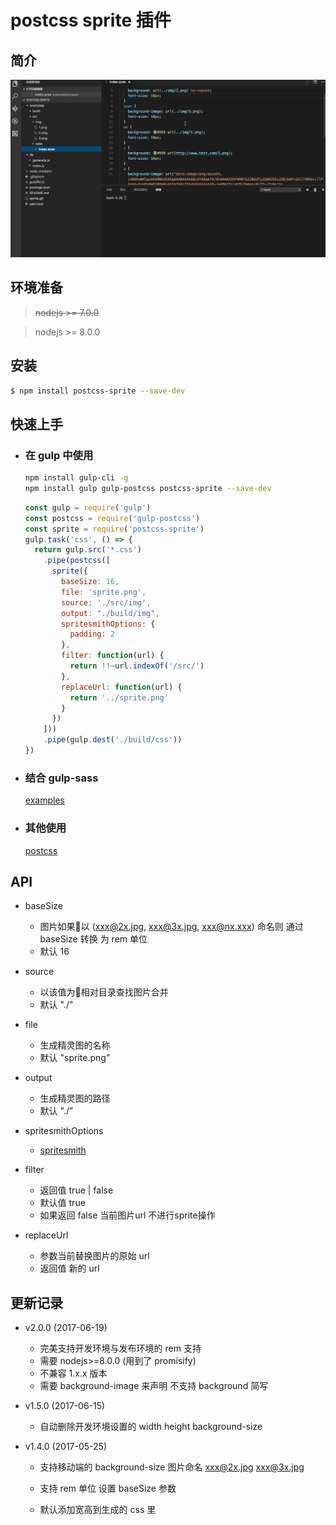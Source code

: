 # postcss sprite 插件

## 简介

  ![image](https://github.com/cjg125/postcss-sprite/raw/master/sprite.gif)

## 环境准备
  > ~~nodejs >= 7.0.0~~

  > nodejs >= 8.0.0

## 安装
```bash
$ npm install postcss-sprite --save-dev
```

## 快速上手

  - ### 在 gulp 中使用
    ```bash
    npm install gulp-cli -g
    npm install gulp gulp-postcss postcss-sprite --save-dev
    ```

    ```js
    const gulp = require('gulp')
    const postcss = require('gulp-postcss')
    const sprite = require('postcss-sprite')
    gulp.task('css', () => {
      return gulp.src('*.css')
        .pipe(postcss([
          sprite({
            baseSize: 16,
            file: 'sprite.png',
            source: './src/img',
            output: "./build/img",
            spritesmithOptions: {
              padding: 2
            },
            filter: function(url) {
              return !!~url.indexOf('/src/')
            },
            replaceUrl: function(url) {
              return '../sprite.png'
            }
          })
        ]))
        .pipe(gulp.dest('./build/css'))
    })
    ```
  - ### 结合 gulp-sass
    [examples](https://github.com/cjg125/postcss-sprite/blob/master/gulpfile.js)

  - ### 其他使用

    [postcss](https://github.com/postcss/postcss#usage)

## API

  - baseSize
    - 图片如果以 (xxx@2x.jpg, xxx@3x.jpg, xxx@nx.xxx) 命名则 通过 baseSize 转换 为 rem 单位
    - 默认 16

  - source

    - 以该值为相对目录查找图片合并
    - 默认 "./"

  - file
    - 生成精灵图的名称
    - 默认 "sprite.png"

  - output
    - 生成精灵图的路径
    - 默认 "./"

  - spritesmithOptions
    - [spritesmith](https://github.com/Ensighten/spritesmith#spritesheetprocessimagesimages-options)

  - filter
    - 返回值 true | false
    - 默认值 true
    - 如果返回 false 当前图片url 不进行sprite操作

  - replaceUrl
    - 参数当前替换图片的原始 url
    - 返回值 新的 url


## 更新记录
  - v2.0.0 (2017-06-19)
    - 完美支持开发环境与发布环境的 rem 支持
    - 需要 nodejs>=8.0.0 (用到了 promisify)
    - 不兼容 1.x.x 版本
    - 需要 background-image 来声明 不支持 background 简写

  - v1.5.0 (2017-06-15)
    - 自动删除开发环境设置的 width height background-size

  - v1.4.0 (2017-05-25)
    - 支持移动端的 background-size 图片命名 xxx@2x.jpg xxx@3x.jpg

    - 支持 rem 单位 设置 baseSize 参数

    - 默认添加宽高到生成的 css 里